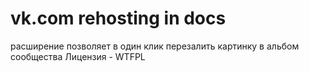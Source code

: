 vk.com rehosting in docs
========================

расширение позволяет в один клик перезалить картинку в альбом сообщества
Лицензия - WTFPL
